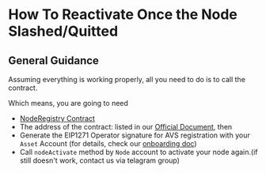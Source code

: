 # How To Reactivate Once the Node Slashed/Quitted

## General Guidance

Assuming everything is working properly, all you need to do is to call the contract.

Which means, you are going to need 
- [NodeRegistry Contract](https://github.com/ARPA-Network/BLS-TSS-Network/blob/0732850fe39f869a7dea899e445dfe6332462ab7/contracts/src/interfaces/INodeRegistry.sol)
- The address of the contract: listed in our [Official Document](https://docs.arpanetwork.io/randcast/supported-networks-and-parameters), then
- Generate the EIP1271 Operator signature for AVS registration with your `Asset` Account (for details, check our [onboarding doc](/docs/eigenlayer-onboarding.md))
- Call `nodeActivate` method by `Node` account to activate your node again.(if still doesn't work, contact us via telagram group)

